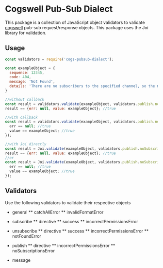 # Cogswell Pub-Sub Dialect 
This package is a collection of JavaScript object validators to validate [cogswell](https://cogswell.io) pub-sub request/response objects. This package uses the Joi library for validation.

## Usage

```javascript
const validators = require('cogs-pubsub-dialect');

const exampleObject = {
  sequence: 12345,
  code: 404,
  message: 'Not Found',
  details: 'There are no subscribers to the specified channel, so the message could not be delivered.'
}

//without callback
const result = validators.validate(exampleObject, validators.publish.noSubscriptionsError);
result == {err: null, value: exampleObject}; //true

//with callback
const result = validators.validate(exampleObject, validators.publish.noSubscriptionsError, function(err, value) {
  err == null; //true
  value == exampleObject; //true 
});

//with Joi directly
const result = Joi.validate(exampleObject, validators.publish.noSubscriptionsError);
result == {err: null, value: exampleObject}; //true
//or
const result = Joi.validate(exampleObject, validators.publish.noSubscriptionsError, function(err, value) {
  err == null; //true
  value == exampleObject; //true 
});
```

## Validators

Use the following validators to validate their respective objects

* general
** catchAllError
** invalidFormatError

* subscribe
** directive
** success
** incorrectPermissionsError

* unsubscribe
** directive
** success
** incorrectPermissionsError
** notFoundError

* publish
** directive
** incorrectPermissionsError
** noSubscriptionsError

* message
